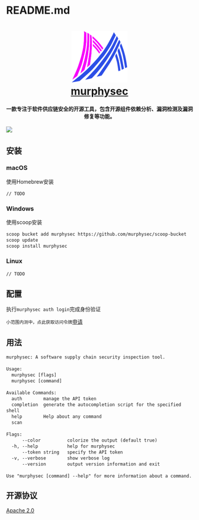 # README.md

<h1 align="center">
  <img src="logo.png" alt="murphysec" width="150">
  <br><a href="https://murphysec.com" target="_blank">murphysec</a><br>
  <h4 align="center">一款专注于软件供应链安全的开源工具，包含开源组件依赖分析、漏洞检测及漏洞修复等功能。</h4>
</h1>
<p align="center">
  
</p>

![](media/16404924273208/16404949624351.jpg)

## 安装

### macOS

使用Homebrew安装

```shell
// TODO
```

### Windows

使用scoop安装

```
scoop bucket add murphysec https://github.com/murphysec/scoop-bucket
scoop update
scoop install murphysec
```

### Linux

```shell
// TODO
```

## 配置

执行`murphysec auth login`完成身份验证

`小范围内测中，点此获取访问令牌`[申请](https://murphysec.com/dasdsa)

## 用法

```
murphysec: A software supply chain security inspection tool.            
                                                                        
Usage:                                                                  
  murphysec [flags]                                                     
  murphysec [command]                                                   
                                                                        
Available Commands:                                                     
  auth        manage the API token                                      
  completion  generate the autocompletion script for the specified shell
  help        Help about any command                                    
  scan

Flags:
      --color          colorize the output (default true)
  -h, --help           help for murphysec
      --token string   specify the API token
  -v, --verbose        show verbose log
      --version        output version information and exit

Use "murphysec [command] --help" for more information about a command.
```

## 开源协议

[Apache 2.0](LICENSE)